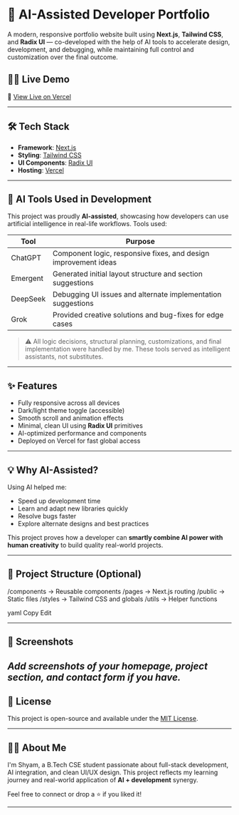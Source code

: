 # 🚀 AI-Assisted Developer Portfolio

A modern, responsive portfolio website built using **Next.js**, **Tailwind CSS**, and **Radix UI** — co-developed with the help of AI tools to accelerate design, development, and debugging, while maintaining full control and customization over the final outcome.

## 🧑‍💻 Live Demo

🔗 [View Live on Vercel](https://your-portfolio-url.vercel.app)

---

## 🛠️ Tech Stack

- **Framework**: [Next.js](https://nextjs.org/)
- **Styling**: [Tailwind CSS](https://tailwindcss.com/)
- **UI Components**: [Radix UI](https://www.radix-ui.com/)
- **Hosting**: [Vercel](https://vercel.com/)

---

## 🤖 AI Tools Used in Development

This project was proudly **AI-assisted**, showcasing how developers can use artificial intelligence in real-life workflows. Tools used:

| Tool       | Purpose                                                                 |
|------------|-------------------------------------------------------------------------|
| ChatGPT    | Component logic, responsive fixes, and design improvement ideas         |
| Emergent   | Generated initial layout structure and section suggestions              |
| DeepSeek   | Debugging UI issues and alternate implementation suggestions            |
| Grok       | Provided creative solutions and bug-fixes for edge cases                |

> ⚠️ All logic decisions, structural planning, customizations, and final implementation were handled by me. These tools served as intelligent assistants, not substitutes.

---

## ✨ Features

- Fully responsive across all devices
- Dark/light theme toggle (accessible)
- Smooth scroll and animation effects
- Minimal, clean UI using **Radix UI** primitives
- AI-optimized performance and components
- Deployed on Vercel for fast global access

---

## 💡 Why AI-Assisted?

Using AI helped me:

- Speed up development time
- Learn and adapt new libraries quickly
- Resolve bugs faster
- Explore alternate designs and best practices

This project proves how a developer can **smartly combine AI power with human creativity** to build quality real-world projects.

---

## 📂 Project Structure (Optional)

/components → Reusable components
/pages → Next.js routing
/public → Static files
/styles → Tailwind CSS and globals
/utils → Helper functions

yaml
Copy
Edit

---

## 📸 Screenshots

_Add screenshots of your homepage, project section, and contact form if you have._
---

## 📜 License

This project is open-source and available under the [MIT License](LICENSE).

---

## 🙋‍♂️ About Me

I'm Shyam, a B.Tech CSE student passionate about full-stack development, AI integration, and clean UI/UX design. This project reflects my learning journey and real-world application of **AI + development** synergy.

Feel free to connect or drop a ⭐️ if you liked it!

---
